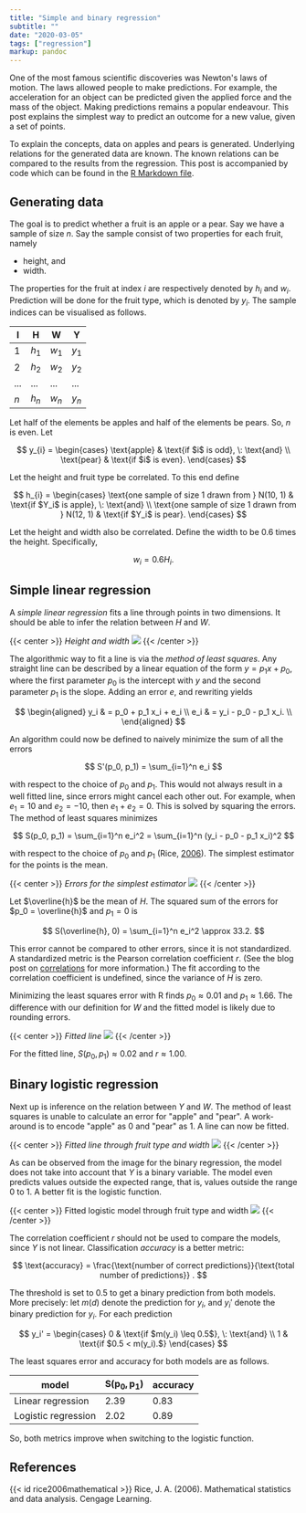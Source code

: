 ```yaml
---
title: "Simple and binary regression"
subtitle: ""
date: "2020-03-05"
tags: ["regression"]
markup: pandoc
---
```


One of the most famous scientific discoveries was Newton's laws of motion.
The laws allowed people to make predictions.
For example, the acceleration for an object can be predicted given the applied force and the mass of the object.
Making predictions remains a popular endeavour.
This post explains the simplest way to predict an outcome for a new value, given a set of points.

To explain the concepts, data on apples and pears is generated.
Underlying relations for the generated data are known.
The known relations can be compared to the results from the regression.
This post is accompanied by code which can be found in the [R Markdown file](/notebooks/regression.html).

## Generating data
The goal is to predict whether a fruit is an apple or a pear.
Say we have a sample of size $n$.
Say the sample consist of two properties for each fruit, namely

- height, and
- width.

The properties for the fruit at index $i$ are respectively denoted by $h_i$ and $w_i$.
Prediction will be done for the fruit type, which is denoted by $y_i$.
The sample indices can be visualised as follows.

I | H | W | Y
--- | --- | --- | ---
1 | $h_1$ | $w_1$ | $y_1$
2 | $h_2$ | $w_2$ | $y_2$
... | ... | ... | ...
$n$ | $h_n$ | $w_n$ | $y_n$

Let half of the elements be apples and half of the elements be pears.
So, $n$ is even.
Let

$$
y_{i} =
\begin{cases}
\text{apple} & \text{if $i$ is odd}, \: \text{and} \\
\text{pear} & \text{if $i$ is even}.
\end{cases}
$$

Let the height and fruit type be correlated.
To this end define

$$
h_{i} =
\begin{cases}
\text{one sample of size 1 drawn from } N(10, 1) & \text{if $Y_i$ is apple}, \: \text{and} \\
\text{one sample of size 1 drawn from } N(12, 1) & \text{if $Y_i$ is pear}.
\end{cases}
$$

Let the height and width also be correlated.
Define the width to be 0.6 times the height.
Specifically,

$$ w_i = 0.6 H_i. $$

## Simple linear regression
A *simple linear regression* fits a line through points in two dimensions.
It should be able to infer the relation between $H$ and $W$.

{{< center >}}
*Height and width*
![](/images/regression/w-h.svg)
{{< /center >}}

The algorithmic way to fit a line is via the *method of least squares*.
Any straight line can be described by a linear equation of the form $y = p_1 x + p_0$, where the first parameter $p_0$ is the intercept with $y$ and the second parameter $p_1$ is the slope.
Adding an error $e$, and rewriting yields

$$
\begin{aligned}
y_i & = p_0 + p_1 x_i + e_i \\
e_i & = y_i - p_0 - p_1 x_i. \\
\end{aligned}
$$

An algorithm could now be defined to naively minimize the sum of all the errors

$$ S'(p_0, p_1) = \sum_{i=1}^n e_i $$

with respect to the choice of $p_0$ and $p_1$.
This would not always result in a well fitted line, since errors might cancel each other out.
For example, when $e_1 = 10$ and $e_2 = -10$, then $e_1 + e_2 = 0$.
This is solved by squaring the errors.
The method of least squares minimizes

$$ S(p_0, p_1) = \sum_{i=1}^n e_i^2 = \sum_{i=1}^n (y_i - p_0 - p_1 x_i)^2 $$

with respect to the choice of $p_0$ and $p_1$ (Rice, [2006](#rice2006mathematical)).
The simplest estimator for the points is the mean.

{{< center >}}
*Errors for the simplest estimator*
![](/images/regression/w-h-mean.svg)
{{< /center >}}

Let $\overline{h}$ be the mean of $H$.
The squared sum of the errors for $p_0 = \overline{h}$ and $p_1 = 0$ is

$$ S(\overline{h}, 0) = \sum_{i=1}^n e_i^2 \approx 33.2. $$

This error cannot be compared to other errors, since it is not standardized.
A standardized metric is the Pearson correlation coefficient $r$.
(See the blog post on [correlations](/posts/correlations) for more information.)
The fit according to the correlation coefficient is undefined, since the variance of $H$ is zero.

Minimizing the least squares error with R finds $p_0 \approx 0.01$ and $p_1 \approx 1.66$.
The difference with our definition for $W$ and the fitted model is likely due to rounding errors.

{{< center >}}
*Fitted line*
![](/images/regression/w-h-fit.svg)
{{< /center >}}

For the fitted line, $S(p_0, p_1) \approx 0.02$ and $r \approx 1.00$.

## Binary logistic regression
Next up is inference on the relation between $Y$ and $W$.
The method of least squares is unable to calculate an error for "apple" and "pear".
A work-around is to encode "apple" as 0 and "pear" as 1.
A line can now be fitted.

{{< center >}}
*Fitted line through fruit type and width*
![](/images/regression/w-y-fit.svg)
{{< /center >}}

As can be observed from the image for the binary regression, the model does not take into account that $Y$ is a binary variable.
The model even predicts values outside the expected range, that is, values outside the range 0 to 1.
A better fit is the logistic function.

{{< center >}}
Fitted logistic model through fruit type and width
![](/images/regression/w-y-logit-fit.svg)
{{< /center >}}

The correlation coefficient $r$ should not be used to compare the models, since $Y$ is not linear.
Classification *accuracy* is a better metric:

$$ \text{accuracy} = \frac{\text{number of correct predictions}}{\text{total number of predictions}} . $$

The threshold is set to 0.5 to get a binary prediction from both models.
More precisely: let $m(d)$ denote the prediction for $y_i$, and $y_i'$ denote the binary prediction for $y_i$.
For each prediction

$$
y_i' =
\begin{cases}
0 & \text{if $m(y_i) \leq 0.5$}, \: \text{and} \\
1 & \text{if $0.5 < m(y_i).$}
\end{cases}
$$

The least squares error and accuracy for both models are as follows.

model | $\boldsymbol{S(p_0, p_1)}$ | accuracy
--- | --- | ---
Linear regression | 2.39 | 0.83
Logistic regression | 2.02 | 0.89

So, both metrics improve when switching to the logistic function.

## References
{{< id rice2006mathematical >}}
Rice, J. A. (2006).
Mathematical statistics and data analysis.
Cengage Learning.
